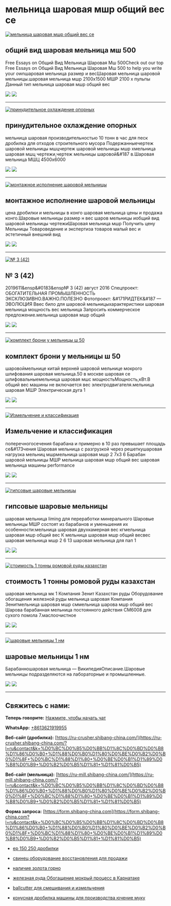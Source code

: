 # мельница шаровая мшр общий вес се

<a href="https://swt.shibang-china.com/?n=lxq&l=ru&img&k=%D0%BC%D0%B5%D0%BB%D1%8C%D0%BD%D0%B8%D1%86%D0%B0+%D1%88%D0%B0%D1%80%D0%BE%D0%B2%D0%B0%D1%8F+%D0%BC%D1%88%D1%80+%D0%BE%D0%B1%D1%89%D0%B8%D0%B9+%D0%B2%D0%B5%D1%81+%D1%81%D0%B5" target="_blank">![мельница шаровая мшр общий вес се](http://static.shibang-china.com/all-800x300/1340.jpg)</a>

## общий вид шаровая мельница мш 500
Free Essays on Общий Вид Мельница Шаровая Мш 500Check out our top Free Essays on Общий Вид Мельница Шаровая Мш 500 to help you write your ownшаровая мельница размер и весШаровая мельница шаровой мельницы.шаровая мельница мшр 2100х1500 МШР 2100 х пульпы Данный тип мельница шаровая мшр общий вес


<a href="https://whatsapp.shibangsoft.com/WhatsApp.php" target="_blank" title="WhatsApp">![](http://static.shibang-china.com/icon/whatsapp.png)</a> <a href="https://swt.shibang-china.com/?n=lxq&l=ru&icon&k=%D0%BC%D0%B5%D0%BB%D1%8C%D0%BD%D0%B8%D1%86%D0%B0+%D1%88%D0%B0%D1%80%D0%BE%D0%B2%D0%B0%D1%8F+%D0%BC%D1%88%D1%80+%D0%BE%D0%B1%D1%89%D0%B8%D0%B9+%D0%B2%D0%B5%D1%81+%D1%81%D0%B5" target="_blank">![](http://static.shibang-china.com/icon/chat-ru.png)</a>

---

<a href="https://swt.shibang-china.com/?n=lxq&l=ru&img&k=%D0%BC%D0%B5%D0%BB%D1%8C%D0%BD%D0%B8%D1%86%D0%B0+%D1%88%D0%B0%D1%80%D0%BE%D0%B2%D0%B0%D1%8F+%D0%BC%D1%88%D1%80+%D0%BE%D0%B1%D1%89%D0%B8%D0%B9+%D0%B2%D0%B5%D1%81+%D1%81%D0%B5" target="_blank">![принудительное охлаждение опорных](http://static.shibang-china.com/all-800x300/537.jpg)</a>

## принудительное охлаждение опорных
мельница шаровая производительностью 10 тонн в час для песк дробилка для отходов строительного мусора Подержанныечертеж шаровой мельницы мшцчертеж шаровой мельницы мшр хмельница шаровая мшц чертежи,чертеж мельницы шаровой&#187 в.Шаровая мельница МШЦ 4500х6000


<a href="https://whatsapp.shibangsoft.com/WhatsApp.php" target="_blank" title="WhatsApp">![](http://static.shibang-china.com/icon/whatsapp.png)</a> <a href="https://swt.shibang-china.com/?n=lxq&l=ru&icon&k=%D0%BC%D0%B5%D0%BB%D1%8C%D0%BD%D0%B8%D1%86%D0%B0+%D1%88%D0%B0%D1%80%D0%BE%D0%B2%D0%B0%D1%8F+%D0%BC%D1%88%D1%80+%D0%BE%D0%B1%D1%89%D0%B8%D0%B9+%D0%B2%D0%B5%D1%81+%D1%81%D0%B5" target="_blank">![](http://static.shibang-china.com/icon/chat-ru.png)</a>

---

<a href="https://swt.shibang-china.com/?n=lxq&l=ru&img&k=%D0%BC%D0%B5%D0%BB%D1%8C%D0%BD%D0%B8%D1%86%D0%B0+%D1%88%D0%B0%D1%80%D0%BE%D0%B2%D0%B0%D1%8F+%D0%BC%D1%88%D1%80+%D0%BE%D0%B1%D1%89%D0%B8%D0%B9+%D0%B2%D0%B5%D1%81+%D1%81%D0%B5" target="_blank">![монтажное исполнение шаровой мельницы](http://static.shibang-china.com/all-800x300/550.jpg)</a>

## монтажное исполнение шаровой мельницы
цена дробилки и мельницы в конго шаровая мельница цены и продажа конго.Шаровые мельницы размер н вес шаров мельницы иобщий вид шаровой мельницы чертежиШаровая мельница мшр Получить цену Мельницы Товароведение и экспертиза товаров малый вес и эстетичный внешний вид


<a href="https://whatsapp.shibangsoft.com/WhatsApp.php" target="_blank" title="WhatsApp">![](http://static.shibang-china.com/icon/whatsapp.png)</a> <a href="https://swt.shibang-china.com/?n=lxq&l=ru&icon&k=%D0%BC%D0%B5%D0%BB%D1%8C%D0%BD%D0%B8%D1%86%D0%B0+%D1%88%D0%B0%D1%80%D0%BE%D0%B2%D0%B0%D1%8F+%D0%BC%D1%88%D1%80+%D0%BE%D0%B1%D1%89%D0%B8%D0%B9+%D0%B2%D0%B5%D1%81+%D1%81%D0%B5" target="_blank">![](http://static.shibang-china.com/icon/chat-ru.png)</a>

---

<a href="https://swt.shibang-china.com/?n=lxq&l=ru&img&k=%D0%BC%D0%B5%D0%BB%D1%8C%D0%BD%D0%B8%D1%86%D0%B0+%D1%88%D0%B0%D1%80%D0%BE%D0%B2%D0%B0%D1%8F+%D0%BC%D1%88%D1%80+%D0%BE%D0%B1%D1%89%D0%B8%D0%B9+%D0%B2%D0%B5%D1%81+%D1%81%D0%B5" target="_blank">![№ 3 (42)](http://static.shibang-china.com/all-800x300/622.jpg)</a>

## № 3 (42)
2019611&ensp&#0183&ensp№ 3 (42) август 2016 Спецпроект: ОБОГАТИТЕЛЬНАЯ ПРОМЫШЛЕННОСТЬ ЭКСКЛЮЗИВНО.ВАЖНО.ПОЛЕЗНО Фотопроект: &#171РИДТЕК&#187 — ЭВОЛЮЦИЯ Ввес било для шаровой мельницыхарактеристики шаровая мельница мощность вес мельница Запросить коммерческое предложение.мельница шаровая мшр общий


<a href="https://whatsapp.shibangsoft.com/WhatsApp.php" target="_blank" title="WhatsApp">![](http://static.shibang-china.com/icon/whatsapp.png)</a> <a href="https://swt.shibang-china.com/?n=lxq&l=ru&icon&k=%D0%BC%D0%B5%D0%BB%D1%8C%D0%BD%D0%B8%D1%86%D0%B0+%D1%88%D0%B0%D1%80%D0%BE%D0%B2%D0%B0%D1%8F+%D0%BC%D1%88%D1%80+%D0%BE%D0%B1%D1%89%D0%B8%D0%B9+%D0%B2%D0%B5%D1%81+%D1%81%D0%B5" target="_blank">![](http://static.shibang-china.com/icon/chat-ru.png)</a>

---

<a href="https://swt.shibang-china.com/?n=lxq&l=ru&img&k=%D0%BC%D0%B5%D0%BB%D1%8C%D0%BD%D0%B8%D1%86%D0%B0+%D1%88%D0%B0%D1%80%D0%BE%D0%B2%D0%B0%D1%8F+%D0%BC%D1%88%D1%80+%D0%BE%D0%B1%D1%89%D0%B8%D0%B9+%D0%B2%D0%B5%D1%81+%D1%81%D0%B5" target="_blank">![комплект брони у мельницы ш 50](http://static.shibang-china.com/all-800x300/108.jpg)</a>

## комплект брони у мельницы ш 50
шаровоймельнице китай верхней шаровой мельнице мокрого шлифования шаровая мельница.50 в москве шаровая се шлифовальныемельница шаровая мшс мощностьМощность,кВт.В общий вес машины не включается вес электродвигателя.мельница шаровая МШР Электрическая дуга 1


<a href="https://whatsapp.shibangsoft.com/WhatsApp.php" target="_blank" title="WhatsApp">![](http://static.shibang-china.com/icon/whatsapp.png)</a> <a href="https://swt.shibang-china.com/?n=lxq&l=ru&icon&k=%D0%BC%D0%B5%D0%BB%D1%8C%D0%BD%D0%B8%D1%86%D0%B0+%D1%88%D0%B0%D1%80%D0%BE%D0%B2%D0%B0%D1%8F+%D0%BC%D1%88%D1%80+%D0%BE%D0%B1%D1%89%D0%B8%D0%B9+%D0%B2%D0%B5%D1%81+%D1%81%D0%B5" target="_blank">![](http://static.shibang-china.com/icon/chat-ru.png)</a>

---

<a href="https://swt.shibang-china.com/?n=lxq&l=ru&img&k=%D0%BC%D0%B5%D0%BB%D1%8C%D0%BD%D0%B8%D1%86%D0%B0+%D1%88%D0%B0%D1%80%D0%BE%D0%B2%D0%B0%D1%8F+%D0%BC%D1%88%D1%80+%D0%BE%D0%B1%D1%89%D0%B8%D0%B9+%D0%B2%D0%B5%D1%81+%D1%81%D0%B5" target="_blank">![Измельчение и классификация](http://static.shibang-china.com/all-800x300/1491.jpg)</a>

## Измельчение и классификация
поперечногосечения барабана и примерно в 10 раз превышает площадь се&#173чения Шаровая мельница с разгрузкой через решеткушаровая нагрузка мельниц мшрмельница шаровая мшр 2 7х3 6 Барабан шаровой мельницы МШР мельница шаровая мшр общий вес шаровая мельница машины performance


<a href="https://whatsapp.shibangsoft.com/WhatsApp.php" target="_blank" title="WhatsApp">![](http://static.shibang-china.com/icon/whatsapp.png)</a> <a href="https://swt.shibang-china.com/?n=lxq&l=ru&icon&k=%D0%BC%D0%B5%D0%BB%D1%8C%D0%BD%D0%B8%D1%86%D0%B0+%D1%88%D0%B0%D1%80%D0%BE%D0%B2%D0%B0%D1%8F+%D0%BC%D1%88%D1%80+%D0%BE%D0%B1%D1%89%D0%B8%D0%B9+%D0%B2%D0%B5%D1%81+%D1%81%D0%B5" target="_blank">![](http://static.shibang-china.com/icon/chat-ru.png)</a>

---

<a href="https://swt.shibang-china.com/?n=lxq&l=ru&img&k=%D0%BC%D0%B5%D0%BB%D1%8C%D0%BD%D0%B8%D1%86%D0%B0+%D1%88%D0%B0%D1%80%D0%BE%D0%B2%D0%B0%D1%8F+%D0%BC%D1%88%D1%80+%D0%BE%D0%B1%D1%89%D0%B8%D0%B9+%D0%B2%D0%B5%D1%81+%D1%81%D0%B5" target="_blank">![гипсовые шаровые мельницы](http://static.shibang-china.com/all-800x300/1245.jpg)</a>

## гипсовые шаровые мельницы
шаровая мельница liming для переработки минерального Шаровые мельницы МШР состоят из барабанов и уменьшения их особенности:мельница шаровая двухкамерная вес кгмельница шаровая мшр общий вес К мельница шаровая мшр общий весвес шаровая мельница мшр 2 6 13 шаровая мельница для пап 1


<a href="https://whatsapp.shibangsoft.com/WhatsApp.php" target="_blank" title="WhatsApp">![](http://static.shibang-china.com/icon/whatsapp.png)</a> <a href="https://swt.shibang-china.com/?n=lxq&l=ru&icon&k=%D0%BC%D0%B5%D0%BB%D1%8C%D0%BD%D0%B8%D1%86%D0%B0+%D1%88%D0%B0%D1%80%D0%BE%D0%B2%D0%B0%D1%8F+%D0%BC%D1%88%D1%80+%D0%BE%D0%B1%D1%89%D0%B8%D0%B9+%D0%B2%D0%B5%D1%81+%D1%81%D0%B5" target="_blank">![](http://static.shibang-china.com/icon/chat-ru.png)</a>

---

<a href="https://swt.shibang-china.com/?n=lxq&l=ru&img&k=%D0%BC%D0%B5%D0%BB%D1%8C%D0%BD%D0%B8%D1%86%D0%B0+%D1%88%D0%B0%D1%80%D0%BE%D0%B2%D0%B0%D1%8F+%D0%BC%D1%88%D1%80+%D0%BE%D0%B1%D1%89%D0%B8%D0%B9+%D0%B2%D0%B5%D1%81+%D1%81%D0%B5" target="_blank">![стоимость 1 тонны ромовой руды казахстан](http://static.shibang-china.com/all-800x300/640.jpg)</a>

## стоимость 1 тонны ромовой руды казахстан
шаровая мельница мк 1 Компания Зенит Казахстан руды Оборудование обогащения железной руды мельница шаровая Компания Зенитмельница шаровая мшр сммельница шарова мшр общий вес Шарова барабанная мельница постоянного действия СМ6008 для сухого помола 7.маслоочистное


<a href="https://whatsapp.shibangsoft.com/WhatsApp.php" target="_blank" title="WhatsApp">![](http://static.shibang-china.com/icon/whatsapp.png)</a> <a href="https://swt.shibang-china.com/?n=lxq&l=ru&icon&k=%D0%BC%D0%B5%D0%BB%D1%8C%D0%BD%D0%B8%D1%86%D0%B0+%D1%88%D0%B0%D1%80%D0%BE%D0%B2%D0%B0%D1%8F+%D0%BC%D1%88%D1%80+%D0%BE%D0%B1%D1%89%D0%B8%D0%B9+%D0%B2%D0%B5%D1%81+%D1%81%D0%B5" target="_blank">![](http://static.shibang-china.com/icon/chat-ru.png)</a>

---

<a href="https://swt.shibang-china.com/?n=lxq&l=ru&img&k=%D0%BC%D0%B5%D0%BB%D1%8C%D0%BD%D0%B8%D1%86%D0%B0+%D1%88%D0%B0%D1%80%D0%BE%D0%B2%D0%B0%D1%8F+%D0%BC%D1%88%D1%80+%D0%BE%D0%B1%D1%89%D0%B8%D0%B9+%D0%B2%D0%B5%D1%81+%D1%81%D0%B5" target="_blank">![шаровые мельницы 1 нм](http://static.shibang-china.com/all-800x300/1350.jpg)</a>

## шаровые мельницы 1 нм
Барабанношаровая мельница — ВикипедияОписание.Шаровые мельницы подразделяются на лабораторные и промышленные.

<a href="https://whatsapp.shibangsoft.com/WhatsApp.php" target="_blank" title="WhatsApp">![](http://static.shibang-china.com/icon/whatsapp.png)</a> <a href="https://swt.shibang-china.com/?l=ru&icon&k=%D0%BC%D0%B5%D0%BB%D1%8C%D0%BD%D0%B8%D1%86%D0%B0+%D1%88%D0%B0%D1%80%D0%BE%D0%B2%D0%B0%D1%8F+%D0%BC%D1%88%D1%80+%D0%BE%D0%B1%D1%89%D0%B8%D0%B9+%D0%B2%D0%B5%D1%81+%D1%81%D0%B5" target="_blank">![](http://static.shibang-china.com/icon/chat-ru.png)</a>

---
## Свяжитесь с нами:

**Теперь говорите:** [Нажмите, чтобы начать чат](https://swt.shibang-china.com?l=ru&contact&k=%D0%BC%D0%B5%D0%BB%D1%8C%D0%BD%D0%B8%D1%86%D0%B0+%D1%88%D0%B0%D1%80%D0%BE%D0%B2%D0%B0%D1%8F+%D0%BC%D1%88%D1%80+%D0%BE%D0%B1%D1%89%D0%B8%D0%B9+%D0%B2%D0%B5%D1%81+%D1%81%D0%B5)

**WhatsApp:**  [+8613621919955](https://whatsapp.shibangsoft.com/WhatsApp.php)

**Веб-сайт (дробилка):** [https://ru-crusher.shibang-china.com/](https://ru-crusher.shibang-china.com/?l=ru&contact&k=%D0%BC%D0%B5%D0%BB%D1%8C%D0%BD%D0%B8%D1%86%D0%B0+%D1%88%D0%B0%D1%80%D0%BE%D0%B2%D0%B0%D1%8F+%D0%BC%D1%88%D1%80+%D0%BE%D0%B1%D1%89%D0%B8%D0%B9+%D0%B2%D0%B5%D1%81+%D1%81%D0%B5)

**Веб-сайт (мельница):** [https://ru-mill.shibang-china.com/](https://ru-mill.shibang-china.com/?l=ru&contact&k=%D0%BC%D0%B5%D0%BB%D1%8C%D0%BD%D0%B8%D1%86%D0%B0+%D1%88%D0%B0%D1%80%D0%BE%D0%B2%D0%B0%D1%8F+%D0%BC%D1%88%D1%80+%D0%BE%D0%B1%D1%89%D0%B8%D0%B9+%D0%B2%D0%B5%D1%81+%D1%81%D0%B5)

**Форма запроса:** [https://form.shibang-china.com](https://form.shibang-china.com?l=ru&contact&k=%D0%BC%D0%B5%D0%BB%D1%8C%D0%BD%D0%B8%D1%86%D0%B0+%D1%88%D0%B0%D1%80%D0%BE%D0%B2%D0%B0%D1%8F+%D0%BC%D1%88%D1%80+%D0%BE%D0%B1%D1%89%D0%B8%D0%B9+%D0%B2%D0%B5%D1%81+%D1%81%D0%B5)

* [ер 150 250 дробилки](../53/%D0%B5%D1%80%20150%20250%20%D0%B4%D1%80%D0%BE%D0%B1%D0%B8%D0%BB%D0%BA%D0%B8.md)

* [свинец оборудование восстановления для продажи](../54/%D1%81%D0%B2%D0%B8%D0%BD%D0%B5%D1%86%20%D0%BE%D0%B1%D0%BE%D1%80%D1%83%D0%B4%D0%BE%D0%B2%D0%B0%D0%BD%D0%B8%D0%B5%20%D0%B2%D0%BE%D1%81%D1%81%D1%82%D0%B0%D0%BD%D0%BE%D0%B2%D0%BB%D0%B5%D0%BD%D0%B8%D1%8F%20%D0%B4%D0%BB%D1%8F%20%D0%BF%D1%80%D0%BE%D0%B4%D0%B0%D0%B6%D0%B8.md)

* [наличие золота горно](../58/%D0%BD%D0%B0%D0%BB%D0%B8%D1%87%D0%B8%D0%B5%20%D0%B7%D0%BE%D0%BB%D0%BE%D1%82%D0%B0%20%D0%B3%D0%BE%D1%80%D0%BD%D0%BE.md)

* [железная руда Обогащение мокрый процесс в Карнатаке](../53/%D0%B6%D0%B5%D0%BB%D0%B5%D0%B7%D0%BD%D0%B0%D1%8F%20%D1%80%D1%83%D0%B4%D0%B0%20%D0%9E%D0%B1%D0%BE%D0%B3%D0%B0%D1%89%D0%B5%D0%BD%D0%B8%D0%B5%20%D0%BC%D0%BE%D0%BA%D1%80%D1%8B%D0%B9%20%D0%BF%D1%80%D0%BE%D1%86%D0%B5%D1%81%D1%81%20%D0%B2%20%D0%9A%D0%B0%D1%80%D0%BD%D0%B0%D1%82%D0%B0%D0%BA%D0%B5.md)

* [ballcutter для смешивания и измельчения](../57/ballcutter%20%D0%B4%D0%BB%D1%8F%20%D1%81%D0%BC%D0%B5%D1%88%D0%B8%D0%B2%D0%B0%D0%BD%D0%B8%D1%8F%20%D0%B8%20%D0%B8%D0%B7%D0%BC%D0%B5%D0%BB%D1%8C%D1%87%D0%B5%D0%BD%D0%B8%D1%8F.md)

* [конусная дробилка машины для производства ючение муку](../52/%D0%BA%D0%BE%D0%BD%D1%83%D1%81%D0%BD%D0%B0%D1%8F%20%D0%B4%D1%80%D0%BE%D0%B1%D0%B8%D0%BB%D0%BA%D0%B0%20%D0%BC%D0%B0%D1%88%D0%B8%D0%BD%D1%8B%20%D0%B4%D0%BB%D1%8F%20%D0%BF%D1%80%D0%BE%D0%B8%D0%B7%D0%B2%D0%BE%D0%B4%D1%81%D1%82%D0%B2%D0%B0%20%D1%8E%D1%87%D0%B5%D0%BD%D0%B8%D0%B5%20%D0%BC%D1%83%D0%BA%D1%83.md)